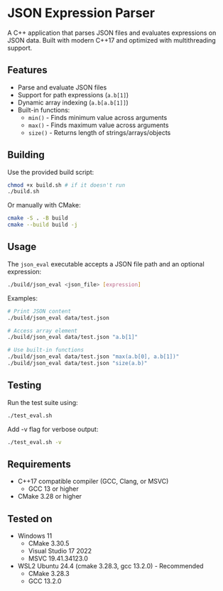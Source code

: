 # JSON Expression Parser

A C++ application that parses JSON files and evaluates expressions on JSON data. Built with modern C++17 and optimized with multithreading support.

## Features

- Parse and evaluate JSON files
- Support for path expressions (`a.b[1]`)
- Dynamic array indexing (`a.b[a.b[1]]`)
- Built-in functions:
  - `min()` - Finds minimum value across arguments
  - `max()` - Finds maximum value across arguments
  - `size()` - Returns length of strings/arrays/objects

## Building

Use the provided build script:

```bash
chmod +x build.sh # if it doesn't run
./build.sh
```

Or manually with CMake:

```bash
cmake -S . -B build
cmake --build build -j
```

## Usage

The `json_eval` executable accepts a JSON file path and an optional expression:

```bash
./build/json_eval <json_file> [expression]
```

Examples:

```bash
# Print JSON content
./build/json_eval data/test.json

# Access array element
./build/json_eval data/test.json "a.b[1]"

# Use built-in functions
./build/json_eval data/test.json "max(a.b[0], a.b[1])"
./build/json_eval data/test.json "size(a.b)"
```

## Testing

Run the test suite using:

```bash
./test_eval.sh
```

Add -v flag for verbose output:

```bash
./test_eval.sh -v
```

## Requirements

- C++17 compatible compiler (GCC, Clang, or MSVC)
  - GCC 13 or higher
- CMake 3.28 or higher

## Tested on
- Windows 11
  - CMake 3.30.5
  - Visual Studio 17 2022
  - MSVC 19.41.34123.0
- WSL2 Ubuntu 24.4 (cmake 3.28.3, gcc 13.2.0) - Recommended
  - CMake 3.28.3
  - GCC 13.2.0
